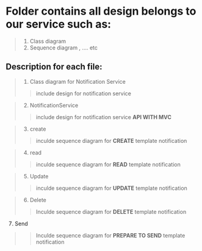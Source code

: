 # Folder contains all design belongs to our service such as:
> 1. Class diagram
> 2. Sequence diagram , .... etc

## Description for each file:
> 1. Class diagram for Notification Service
> > include design for notification service

> 2. NotificationService
> > include design for notification service **API WITH MVC**

> 3. create 
> > inculde sequence diagram for **CREATE** template notification

> 4. read
> > inculde sequence diagram for **READ** template notification

> 5. Update
> > inculde sequence diagram for **UPDATE** template notification

> 6. Delete
> > Inculde sequence diagram for **DELETE** template notification

7. Send
>> Inculde sequence diagram for **PREPARE TO SEND** template notification

